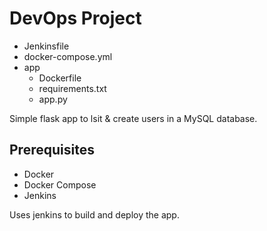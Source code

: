 # DevOps Project

- Jenkinsfile
- docker-compose.yml
- app
  - Dockerfile
  - requirements.txt    
  - app.py

Simple flask app to lsit & create users in a MySQL database.

## Prerequisites

- Docker
- Docker Compose
- Jenkins

Uses jenkins to build and deploy the app.